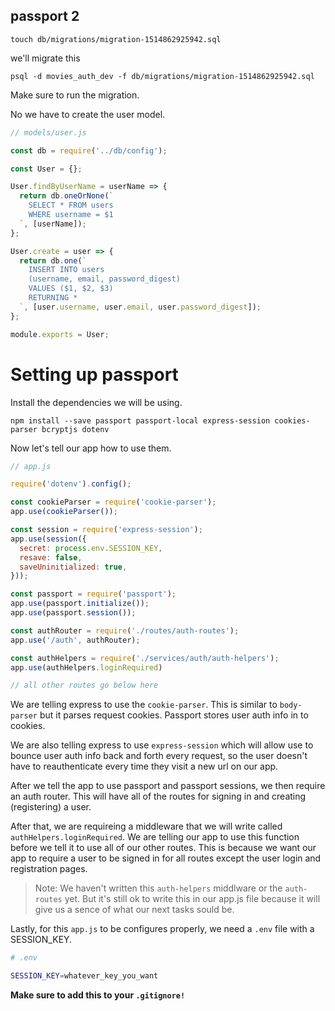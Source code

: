 ## passport 2

```
touch db/migrations/migration-1514862925942.sql
```

we'll migrate this 

```
psql -d movies_auth_dev -f db/migrations/migration-1514862925942.sql
```

Make sure to run the migration.

No we have to create the user model.

```javascript
// models/user.js

const db = require('../db/config');

const User = {};

User.findByUserName = userName => {
  return db.oneOrNone(`
    SELECT * FROM users
    WHERE username = $1
  `, [userName]);
};

User.create = user => {
  return db.one(`
    INSERT INTO users
    (username, email, password_digest)
    VALUES ($1, $2, $3)
    RETURNING *
  `, [user.username, user.email, user.password_digest]);
};

module.exports = User;
```

# Setting up passport

Install the dependencies we will be using.

```
npm install --save passport passport-local express-session cookies-parser bcryptjs dotenv
```

Now let's tell our app how to use them.

```javascript
// app.js

require('dotenv').config();

const cookieParser = require('cookie-parser');
app.use(cookieParser());

const session = require('express-session');
app.use(session({
  secret: process.env.SESSION_KEY,
  resave: false,
  saveUninitialized: true,
}));

const passport = require('passport');
app.use(passport.initialize());
app.use(passport.session());

const authRouter = require('./routes/auth-routes');
app.use('/auth', authRouter);

const authHelpers = require('./services/auth/auth-helpers');
app.use(authHelpers.loginRequired)

// all other routes go below here
```

We are telling express to use the `cookie-parser`. This is similar to `body-parser` but it parses request cookies. Passport stores user auth info in to cookies.

We are also telling express to use `express-session` which will allow use to bounce user auth info back and forth every request, so the user doesn't have to reauthenticate every time they visit a new url on our app.

After we tell the app to use passport and passport sessions, we then require an auth router. This will have all of the routes for signing in and creating (registering) a user.

After that, we are requireing a middleware that we will write called `authHelpers.loginRequired`. We are telling our app to use this function before we tell it to use all of our other routes. This is because we want our app to require a user to be signed in for all routes except the user login and registration pages.

> Note: We haven't written this `auth-helpers` middlware or the `auth-routes` yet. But it's still ok to write this in our app.js file because it will give us a sence of what our next tasks sould be.

Lastly, for this `app.js` to be configures properly, we need a `.env` file with a SESSION_KEY.

```bash
# .env

SESSION_KEY=whatever_key_you_want
```

**Make sure to add this to your `.gitignore!`**

